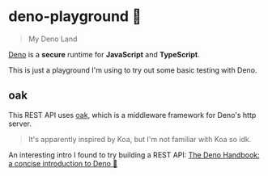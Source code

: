 # deno-playground 🦕
> My Deno Land

[Deno](https://deno.land "Deno Land") is a **secure** runtime for
**JavaScript** and **TypeScript**.

This is just a playground I'm using to try out some basic testing
with Deno.

## oak

This REST API uses [oak](https://oakserver.github.io/oak/ "oak | A middleware framework for Deno’s net server 🦕"), which is a middleware framework for Deno's http server.

> It's apparently inspired by Koa, but I'm not familiar with Koa so idk.

An interesting intro I found to try building a REST API:
[The Deno Handbook: a concise introduction to Deno 🦕](https://flaviocopes.com/deno/)